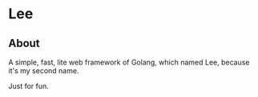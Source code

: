 # Lee

## About

A simple, fast, lite web framework of Golang, which named Lee, because it's my second name.

Just for fun.
